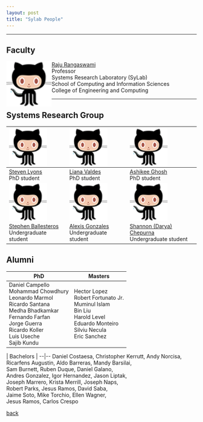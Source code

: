 ```yaml
---
layout: post
title: "Sylab People"
---
```

* * *

## Faculty<br />

<img align="left" src="/images/octocat.png" width="120" />

[Raju Rangaswami](https://users.cs.fiu.edu/~raju/WWW/)<br />
Professor<br />
Systems Research Laboratory (SyLab)<br />
School of Computing and Information Sciences<br />
College of Engineering and Computing<br />

* * *

## Systems Research Group <br />

<img align="left" src="/images/octocat.png" width="100" /> |  <img align="left" src="/images/octocat.png" width="100" /> | <img align="left" src="/images/octocat.png" width="100" />
--|--|--
[Steven Lyons](https://users.cs.fiu.edu/~slyon001/)<br /> PhD student | [Liana Valdes](https://lia54.github.io/) <br /> PhD student|[Ashikee Ghosh](https://lia54.github.io/) <br /> PhD student
<img align="center" src="/images/octocat.png" width="100" /> |  <img align="center" src="/images/octocat.png" width="100" /> | <img align="center" src="/images/octocat.png" width="100" />
[Stephen Ballesteros](https://users.cs.fiu.edu/~slyon001/)<br /> Undergraduate student | [Alexis Gonzales](https://lia54.github.io/) <br /> Undergraduate student|[Shannon (Darya) Chepurna](https://lia54.github.io/) <br /> Undergraduate student


## Alumni <br />
PhD | Masters
--|--
Daniel Campello<br />Mohammad Chowdhury<br />Leonardo Marmol<br />Ricardo Santana<br />Medha Bhadkamkar<br />Fernando Farfan<br />Jorge Guerra<br />Ricardo Koller<br />Luis Useche<br />Sajib Kundu | Hector Lopez<br />Robert Fortunato Jr.<br />Muminul Islam<br />Bin Liu<br />Harold Level<br />Eduardo Monteiro<br />Silviu Necula<br />Eric Sanchez 

| Bachelors |
--|--
Daniel Costaesa, Christopher Kerrutt, Andy Norcisa,<br />Ricarfens Augustin, Aldo Barreras, Mandy Barsilai,<br />Sam Burnett, Ruben Duque, Daniel Galano,<br />Andres Gonzalez, Igor Hernandez, Jason Liptak,<br />Joseph Marrero, Krista Merrill, Joseph Naps,<br />Robert Parks, Jesus Ramos, David Saba,<br />Jaime Soto, Mike Torchio, Ellen Wagner,<br />Jesus Ramos, Carlos Crespo


[back](/)
